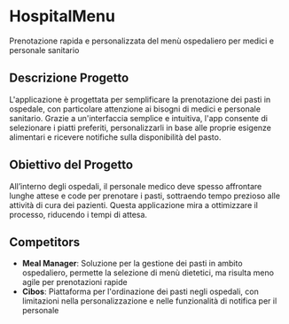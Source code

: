 # HospitalMenu

Prenotazione rapida e personalizzata del menù ospedaliero per medici e personale sanitario

## Descrizione Progetto

L'applicazione è progettata per semplificare la prenotazione dei pasti in ospedale, con particolare attenzione ai bisogni di medici e personale sanitario. Grazie a un'interfaccia semplice e intuitiva, l'app consente di selezionare i piatti preferiti, personalizzarli in base alle proprie esigenze alimentari e ricevere notifiche sulla disponibilità del pasto.

## Obiettivo del Progetto

All’interno degli ospedali, il personale medico deve spesso affrontare lunghe attese e code per prenotare i pasti, sottraendo tempo prezioso alle attività di cura dei pazienti. Questa applicazione mira a ottimizzare il processo, riducendo i tempi di attesa.

## Competitors
- **Meal Manager**: Soluzione per la gestione dei pasti in ambito ospedaliero, permette la selezione di menù dietetici, ma risulta meno agile per prenotazioni rapide
- **Cibos**: Piattaforma per l'ordinazione dei pasti negli ospedali, con limitazioni nella personalizzazione e nelle funzionalità di notifica per il personale
